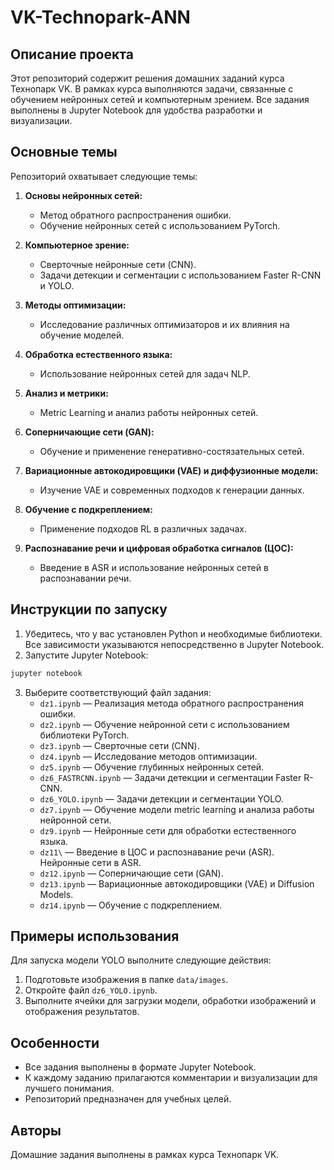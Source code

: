 # VK-Technopark-ANN

## Описание проекта
Этот репозиторий содержит решения домашних заданий курса Технопарк VK. В рамках курса выполняются задачи, связанные с обучением нейронных сетей и компьютерным зрением. Все задания выполнены в Jupyter Notebook для удобства разработки и визуализации.

## Основные темы
Репозиторий охватывает следующие темы:

1. **Основы нейронных сетей:**
   - Метод обратного распространения ошибки.
   - Обучение нейронных сетей с использованием PyTorch.

2. **Компьютерное зрение:**
   - Сверточные нейронные сети (CNN).
   - Задачи детекции и сегментации с использованием Faster R-CNN и YOLO.

3. **Методы оптимизации:**
   - Исследование различных оптимизаторов и их влияния на обучение моделей.

4. **Обработка естественного языка:**
   - Использование нейронных сетей для задач NLP.

5. **Анализ и метрики:**
   - Metric Learning и анализ работы нейронных сетей.

6. **Соперничающие сети (GAN):**
   - Обучение и применение генеративно-состязательных сетей.

7. **Вариационные автокодировщики (VAE) и диффузионные модели:**
   - Изучение VAE и современных подходов к генерации данных.

8. **Обучение с подкреплением:**
   - Применение подходов RL в различных задачах.

9. **Распознавание речи и цифровая обработка сигналов (ЦОС):**
   - Введение в ASR и использование нейронных сетей в распознавании речи.

## Инструкции по запуску

1. Убедитесь, что у вас установлен Python и необходимые библиотеки. Все зависимости указываются непосредственно в Jupyter Notebook.
2. Запустите Jupyter Notebook:
  ```bash
  jupyter notebook
  ```
3. Выберите соответствующий файл задания:
    - `dz1.ipynb` — Реализация метода обратного распространения ошибки.
    - `dz2.ipynb` — Обучение нейронной сети с использованием библиотеки PyTorch.
    - `dz3.ipynb` — Сверточные сети (CNN).
    - `dz4.ipynb` — Исследование методов оптимизации.
    - `dz5.ipynb` — Обучение глубинных нейронных сетей.
    - `dz6_FASTRCNN.ipynb` — Задачи детекции и сегментации Faster R-CNN.
    - `dz6_YOLO.ipynb` — Задачи детекции и сегментации YOLO.
    - `dz7.ipynb` — Обучение модели metric learning и анализа работы нейронной сети.
    - `dz9.ipynb` — Нейронные сети для обработки естественного языка.
    - `dz11\` — Введение в ЦОС и распознавание речи (ASR). Нейронные сети в ASR.
    - `dz12.ipynb` — Соперничающие сети (GAN).
    - `dz13.ipynb` — Вариационные автокодировщики (VAE) и Diffusion Models.
    - `dz14.ipynb` — Обучение с подкреплением.

## Примеры использования
Для запуска модели YOLO выполните следующие действия:

1. Подготовьте изображения в папке `data/images`.
2. Откройте файл `dz6_YOLO.ipynb`.
3. Выполните ячейки для загрузки модели, обработки изображений и отображения результатов.

## Особенности
- Все задания выполнены в формате Jupyter Notebook.
- К каждому заданию прилагаются комментарии и визуализации для лучшего понимания.
- Репозиторий предназначен для учебных целей.

## Авторы
Домашние задания выполнены в рамках курса Технопарк VK.
